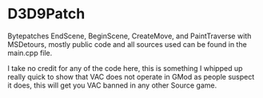 # D3D9Patch
Bytepatches EndScene, BeginScene, CreateMove, and PaintTraverse with MSDetours, mostly public code and all sources used can be found in the main.cpp file.

I take no credit for any of the code here, this is something I whipped up really quick to show that VAC does not operate in GMod as people suspect it does, this will get you VAC banned in any other Source game.
